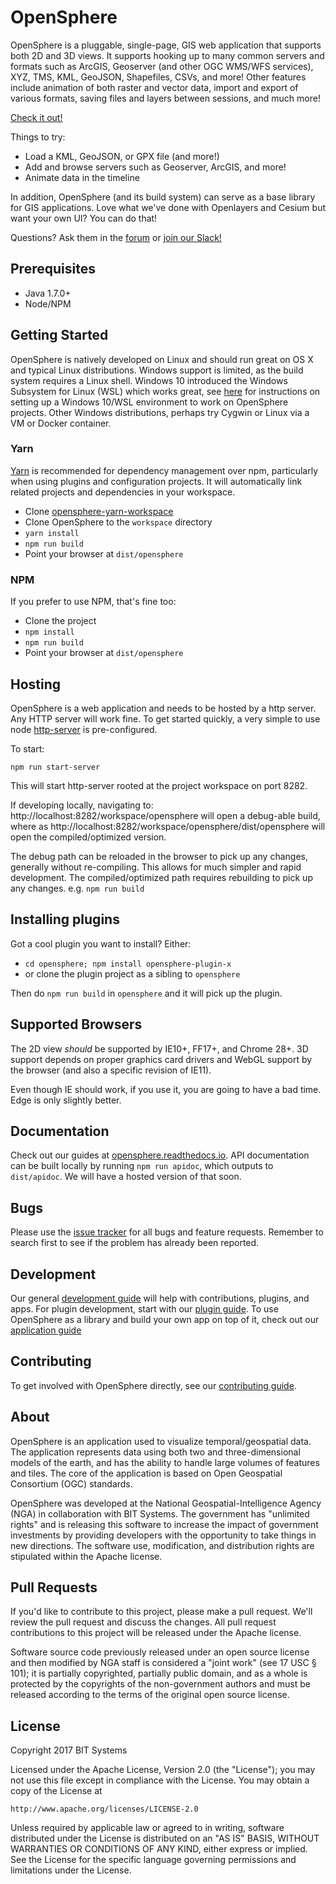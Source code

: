 # OpenSphere

OpenSphere is a pluggable, single-page, GIS web application that supports both 2D and 3D views. It
supports hooking up to many common servers and formats such as ArcGIS, Geoserver (and other OGC
WMS/WFS services), XYZ, TMS, KML, GeoJSON, Shapefiles, CSVs, and more! Other features include animation of
both raster and vector data, import and export of various formats, saving files and layers between
sessions, and much more!

[Check it out!](https://master-branch-opensphere-ngageoint.surge.sh)

Things to try:
* Load a KML, GeoJSON, or GPX file (and more!)
* Add and browse servers such as Geoserver, ArcGIS, and more!
* Animate data in the timeline

In addition, OpenSphere (and its build system) can serve as a base library for GIS applications. Love what we've done with Openlayers and Cesium but want your own UI? You can do that!

Questions? Ask them in the [forum](https://groups.google.com/forum/#!forum/opensphere) or [join our Slack!](https://join.slack.com/t/opensphere/shared_invite/enQtMzgyMjk2MjYyOTY0LTUyZmVkZTg4OGI1ZmQ4YzlmNWExMDgzNzc3YjQwZWZiMzA5NTAzNWZlY2Q1YjU2MmY0MDk4YTdkNWQ5ZGY3ZGY)

## Prerequisites

* Java 1.7.0+
* Node/NPM

## Getting Started
OpenSphere is natively developed on Linux and should run great on OS X and typical Linux distributions. Windows support is limited, as the build system requires a Linux shell. Windows 10 introduced the Windows Subsystem for Linux (WSL) which works great, see [here](windows.md) for instructions on setting up a Windows 10/WSL environment to work on OpenSphere projects. Other Windows distributions, perhaps try Cygwin or Linux via a VM or Docker container.

### Yarn

[Yarn](https://yarnpkg.com/en/) is recommended for dependency management over npm, particularly when using plugins and configuration projects. It will automatically link related projects and dependencies in your workspace.

* Clone [opensphere-yarn-workspace](https://github.com/ngageoint/opensphere-yarn-workspace)
* Clone OpenSphere to the `workspace` directory
* `yarn install`
* `npm run build`
* Point your browser at `dist/opensphere`

### NPM

If you prefer to use NPM, that's fine too:

* Clone the project
* `npm install`
* `npm run build`
* Point your browser at `dist/opensphere`

## Hosting

OpenSphere is a web application and needs to be hosted by a http server. Any HTTP server will work fine. To get started quickly, a very simple to use node [http-server](https://github.com/indexzero/http-server) is pre-configured.

To start:

``` npm run start-server ```

This will start http-server rooted at the project workspace on port 8282.

If developing locally, navigating to:
 http://localhost:8282/workspace/opensphere  will open a debug-able build, where as
 http://localhost:8282/workspace/opensphere/dist/opensphere will open the compiled/optimized version.

The debug path can be reloaded in the browser to pick up any changes, generally without re-compiling. This allows for much simpler and rapid development. The compiled/optimized path requires rebuilding to pick up any changes. e.g. ``` npm run build ```

## Installing plugins

Got a cool plugin you want to install? Either:

* `cd opensphere; npm install opensphere-plugin-x`
* or clone the plugin project as a sibling to `opensphere`

Then do `npm run build` in `opensphere` and it will pick up the plugin.

## Supported Browsers

The 2D view _should_ be supported by IE10+, FF17+, and Chrome 28+. 3D support depends on proper graphics card drivers and WebGL support by the browser (and also a specific revision of IE11).

Even though IE should work, if you use it, you are going to have a bad time. Edge is only slightly better.

## Documentation

Check out our guides at [opensphere.readthedocs.io](https://opensphere.readthedocs.io). API documentation can be built locally by running `npm run apidoc`, which outputs to `dist/apidoc`. We will have a hosted version of that soon.

## Bugs

Please use the [issue tracker](https://github.com/ngageoint/opensphere/issues) for all bugs and feature requests. Remember to search first to see if the problem has already been reported.

## Development

Our general [development guide](http://opensphere.readthedocs.io/en/latest/getting_started.html) will help with contributions, plugins, and apps. For plugin development, start with our [plugin guide](http://opensphere.readthedocs.io/en/latest/guides/plugin_guide.html). To use OpenSphere as a library and build your own app on top of it, check out our [application guide](http://opensphere.readthedocs.io/en/latest/guides/app_guide.html)

## Contributing

To get involved with OpenSphere directly, see our [contributing guide](http://opensphere.readthedocs.io/en/latest/contributing.html).

## About

OpenSphere is an application used to visualize temporal/geospatial data. The application represents data using both two and three-dimensional models of the earth, and has the ability to handle large volumes of features and tiles. The core of the application is based on Open Geospatial Consortium (OGC) standards.

OpenSphere was developed at the National Geospatial-Intelligence Agency (NGA) in collaboration with BIT Systems. The government has "unlimited rights" and is releasing this software to increase the impact of government investments by providing developers with the opportunity to take things in new directions. The software use, modification, and distribution rights are stipulated within the Apache license.

## Pull Requests

If you'd like to contribute to this project, please make a pull request. We'll review the pull request and discuss the changes. All pull request contributions to this project will be released under the Apache license.

Software source code previously released under an open source license and then modified by NGA staff is considered a "joint work" (see 17 USC § 101); it is partially copyrighted, partially public domain, and as a whole is protected by the copyrights of the non-government authors and must be released according to the terms of the original open source license.

## License

Copyright 2017 BIT Systems

Licensed under the Apache License, Version 2.0 (the "License");
you may not use this file except in compliance with the License.
You may obtain a copy of the License at

    http://www.apache.org/licenses/LICENSE-2.0

Unless required by applicable law or agreed to in writing, software
distributed under the License is distributed on an "AS IS" BASIS,
WITHOUT WARRANTIES OR CONDITIONS OF ANY KIND, either express or implied.
See the License for the specific language governing permissions and
limitations under the License.
